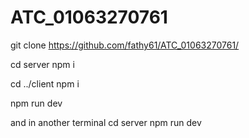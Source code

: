 # ATC_01063270761

git clone https://github.com/fathy61/ATC_01063270761/

cd server
npm i

cd ../client
npm i

npm run dev

and in another terminal 
cd server
npm run dev
